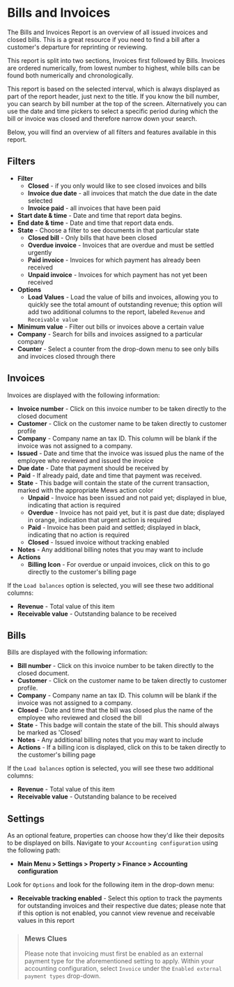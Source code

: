 # Bills and Invoices

The Bills and Invoices Report is an overview of all issued invoices and closed bills. This is a great resource if you need to find a bill after a customer's departure for reprinting or reviewing.

This report is split into two sections, Invoices first followed by Bills. Invoices are ordered numerically, from lowest number to highest, while bills can be found both numerically and chronologically.

This report is based on the selected interval, which is always displayed as part of the report header, just next to the title. If you know the bill number, you can search by bill number at the top of the screen. Alternatively you can use the date and time pickers to select a specific period during which the bill or invoice was closed and therefore narrow down your search.

Below, you will find an overview of all filters and features available in this report.

## Filters

* **Filter**
  * **Closed** - if you only would like to see closed invoices and bills
  * **Invoice due date** - all invoices that match the due date in the date selected
  * **Invoice paid** - all invoices that have been paid
* **Start date & time** - Date and time that report data begins. 
* **End date & time** - Date and time that report data ends.
* **State** - Choose a filter to see documents in that particular state
  * **Closed bill** - Only bills that have been closed
  * **Overdue invoice** - Invoices that are overdue and must be settled urgently
  * **Paid invoice** - Invoices for which payment has already been received
  * **Unpaid invoice** - Invoices for which payment has not yet been received
* **Options**
  * **Load Values** - Load the value of bills and invoices, allowing you to quickly see the total amount of outstanding revenue; this option will add two additional columns to the report, labeled `Revenue` and `Receivable value`
* **Minimum value** - Filter out bills or invoices above a certain value
* **Company** - Search for bills and invoices assigned to a particular company
* **Counter** - Select a counter from the drop-down menu to see only bills and invoices closed through there

## Invoices

Invoices are displayed with the following information:

* **Invoice number** - Click on this invoice number to be taken directly to the closed document
* **Customer** - Click on the customer name to be taken directly to customer profile
* **Company** - Company name an tax ID. This column will be blank if the invoice was not assigned to a company.
* **Issued** - Date and time that the invoice was issued plus the name of the employee who reviewed and issued the invoice
* **Due date** - Date that payment should be received by
* **Paid** - If already paid, date and time that payment was received. 
* **State** - This badge will contain the state of the current transaction, marked with the appropriate Mews action color
  * **Unpaid** - Invoice has been issued and not paid yet; displayed in blue, indicating that action is required
  * **Overdue** - Invoice has not paid yet, but it is past due date; displayed in orange, indication that urgent action is required
  * **Paid** - Invoice has been paid and settled; displayed in black, indicating that no action is required
  * **Closed** - Issued invoice without tracking enabled
* **Notes** - Any additional billing notes that you may want to include
* **Actions**
  * **Billing Icon** - For overdue or unpaid invoices, click on this to go directly to the customer's billing page

If the `Load balances` option is selected, you will see these two additional columns:

* **Revenue** - Total value of this item
* **Receivable value** - Outstanding balance to be received

## Bills

Bills are displayed with the following information:

* **Bill number** - Click on this invoice number to be taken directly to the closed document.
* **Customer** - Click on the customer name to be taken directly to customer profile.
* **Company** - Company name an tax ID. This column will be blank if the invoice was not assigned to a company.
* **Closed** - Date and time that the bill was closed plus the name of the employee who reviewed and closed the bill
* **State** - This badge will contain the state of the bill. This should always be marked as 'Closed'
* **Notes** - Any additional billing notes that you may want to include
* **Actions** - If a billing icon is displayed, click on this to be taken directly to the customer's billing page

If the `Load balances` option is selected, you will see these two additional columns:

* **Revenue** - Total value of this item
* **Receivable value** - Outstanding balance to be received

## Settings

As an optional feature, properties can choose how they'd like their deposits to be displayed on bills. Navigate to your `Accounting configuration` using the following path:

* **Main Menu &gt; Settings &gt; Property &gt; Finance &gt; Accounting configuration**

Look for `Options` and look for the following item in the drop-down menu:

* **Receivable tracking enabled** - Select this option to track the payments for outstanding invoices and their respective due dates; please note that if this option is not enabled, you cannot view revenue and receivable values in this report

> ### Mews Clues
>
> Please note that invoicing must first be enabled as an external payment type for the aforementioned setting to apply. Within your accounting configuration, select `Invoice` under the `Enabled external payment types` drop-down.

